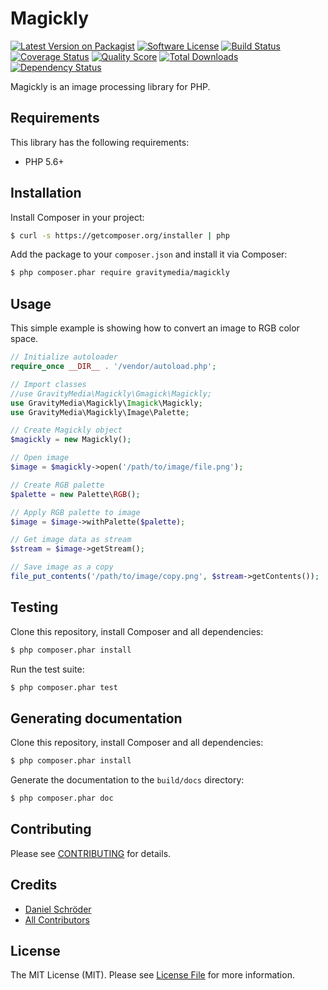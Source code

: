 # Magickly

[![Latest Version on Packagist](https://img.shields.io/packagist/v/gravitymedia/magickly.svg)](https://packagist.org/packages/gravitymedia/magickly)
[![Software License](https://img.shields.io/packagist/l/gravitymedia/magickly.svg)](LICENSE.md)
[![Build Status](https://img.shields.io/travis/GravityMedia/Magickly.svg)](https://travis-ci.org/GravityMedia/Magickly)
[![Coverage Status](https://img.shields.io/scrutinizer/coverage/g/GravityMedia/Magickly.svg)](https://scrutinizer-ci.com/g/GravityMedia/Magickly/code-structure)
[![Quality Score](https://img.shields.io/scrutinizer/g/GravityMedia/Magickly.svg)](https://scrutinizer-ci.com/g/GravityMedia/Magickly)
[![Total Downloads](https://img.shields.io/packagist/dt/gravitymedia/magickly.svg)](https://packagist.org/packages/gravitymedia/magickly)
[![Dependency Status](https://img.shields.io/versioneye/d/php/gravitymedia:magickly.svg)](https://www.versioneye.com/user/projects/570bea0dfcd19a0039f16acd)

Magickly is an image processing library for PHP.

## Requirements

This library has the following requirements:

- PHP 5.6+

## Installation

Install Composer in your project:

```bash
$ curl -s https://getcomposer.org/installer | php
```

Add the package to your `composer.json` and install it via Composer:

```bash
$ php composer.phar require gravitymedia/magickly
```

## Usage

This simple example is showing how to convert an image to RGB color space.

```php
// Initialize autoloader
require_once __DIR__ . '/vendor/autoload.php';

// Import classes
//use GravityMedia\Magickly\Gmagick\Magickly;
use GravityMedia\Magickly\Imagick\Magickly;
use GravityMedia\Magickly\Image\Palette;

// Create Magickly object
$magickly = new Magickly();

// Open image
$image = $magickly->open('/path/to/image/file.png');

// Create RGB palette
$palette = new Palette\RGB();

// Apply RGB palette to image
$image = $image->withPalette($palette);

// Get image data as stream
$stream = $image->getStream();

// Save image as a copy
file_put_contents('/path/to/image/copy.png', $stream->getContents());
```

## Testing

Clone this repository, install Composer and all dependencies:

``` bash
$ php composer.phar install
```

Run the test suite:

``` bash
$ php composer.phar test
```

## Generating documentation

Clone this repository, install Composer and all dependencies:

``` bash
$ php composer.phar install
```

Generate the documentation to the `build/docs` directory:

``` bash
$ php composer.phar doc
```

## Contributing

Please see [CONTRIBUTING](CONTRIBUTING.md) for details.

## Credits

- [Daniel Schröder](https://github.com/pCoLaSD)
- [All Contributors](../../contributors)

## License

The MIT License (MIT). Please see [License File](LICENSE.md) for more information.
